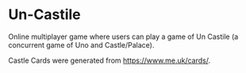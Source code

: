 # Un-Castile
Online multiplayer game where users can play a game of Un Castile (a concurrent game of Uno and Castle/Palace).

Castle Cards were generated from https://www.me.uk/cards/.